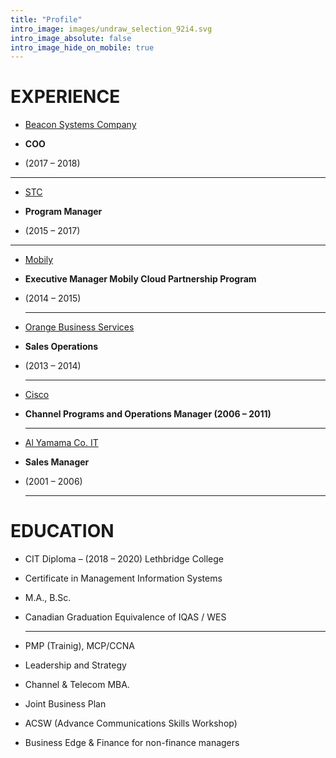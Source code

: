```yaml
---
title: "Profile"
intro_image: images/undraw_selection_92i4.svg
intro_image_absolute: false
intro_image_hide_on_mobile: true
---
```

# EXPERIENCE

* [Beacon Systems Company ](https://www.bs-ict.com/en/) 

* __COO__
* (2017 – 2018)  

------------------------------------------
* [STC](https://www.stcs.com.sa/)  

* __Program Manager__
* (2015 – 2017)   


------------------------------------------
* [Mobily](https://www.mobily.com.sa) 


* __Executive Manager Mobily Cloud Partnership Program__
* (2014 – 2015)   

  ------------------------------------------
* [Orange Business Services](https://www.orange-business.com) 

* __Sales Operations__
* (2013 – 2014)  


  ------------------------------------------
* [Cisco](https://www.cisco.com)

* __Channel Programs and Operations Manager (2006 – 2011)__  


  ------------------------------------------
* [Al Yamama Co. IT](#) 

* __Sales Manager__
* (2001 – 2006)  


  ------------------------------------------











# EDUCATION
* CIT Diploma – (2018 – 2020) Lethbridge College


* Certificate in Management Information Systems
* M.A., B.Sc.
* Canadian Graduation Equivalence of IQAS / WES


  ------------------------------------------
* PMP (Trainig), MCP/CCNA

* Leadership and Strategy
* Channel & Telecom MBA.
* Joint Business Plan
* ACSW (Advance Communications Skills Workshop)
* Business Edge & Finance for non-finance managers
